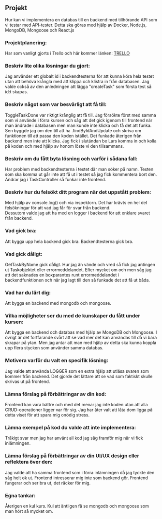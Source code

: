 ## Projekt

Hur kan vi implementera en databas till en backend med tillhörande API som vi testar med API-tester. Detta ska göras med
hjälp av Docker, Node.js, MongoDB, Mongoose och React.js

### Projektplanering:

Har som vanligt gjorts i Trello och här kommer
länken: [TRELLO](https://trello.com/invite/b/kpCDxOoB/59a8df1f9d8069a3ba2300ff373705ec/datalagring "Trello")

### Beskriv lite olika lösningar du gjort:

Jag använder ett globalt id i backendtesterna för att kunna köra hela testet utan att behöva krångla med att klippa och
klistra in från databasen. Jag valde också av den anledningen att lägga "createTask" som första test så id:t skapas.

### Beskriv något som var besvärligt att få till:

ToggleTaskDone var riktigt krånglig att få till. Jag försökte först med samma som vi använde i förra kursen och såg att
det gick igenom till frontend när man ändrade i databasen men man kunde inte klicka och få det att funka. Sen byggde jag
om den till att ha .findByIdAndUpdate och skriva om funktionen till att passa den koden istället. Det funkade återigen
från backend men inte att klicka. Jag fick i slutändan be Lars komma in och kolla på koden och med hjälp av honom löste
vi den tillsammans.

### Beskriv om du fått byta lösning och varför i sådana fall:

Har problem med backendtesterna i testet där man söker på namn. Testen som ska komma ut går inte att få ut i testet så
jag fick kommentera bort den. Ändrar jag i TaskController så funkar inte frontend.

### Beskriv hur du felsökt ditt program när det uppstått problem:

Med hjälp av console.log() och via inspektorn. Det har krävts en hel del felsökningar för att vad jag får för svar från
backend.  
Dessutom valde jag att ha med en logger i backend för att enklare svaret från backend.

### Vad gick bra:

Att bygga upp hela backend gick bra. Backendtesterna gick bra.

### Vad gick dåligt:

GetTaskByName gick dåligt. Hur jag än vände och vred så fick jag antingen ut Taskobjektet eller errormeddelandet. Efter
mycket om och men såg jag att det saknades en boxparantes runt errormeddelandet i backendfunktionen och när jag lagt
till den så funkade det att få ut båda.

### Vad har du lärt dig:

Att bygga en backend med mongodb och mongoose.

### Vilka möjligheter ser du med de kunskaper du fått under kursen:

Att bygga en backend och databas med hjälp av MongoDB och Mongoose. I övrigt är det fortfarande svårt att se vad mer det
kan användas till då vi bara skrapar på ytan. Men jag antar att man med hjälp av detta ska kunna koppla upp flera
stycken som använder samma databas.

### Motivera varför du valt en specifik lösning:

Jag valde att använda LOGGER som en extra hjälp att utläsa svaren som kommer från backend. Det gjorde det lättare att se
vad som faktiskt skulle skrivas ut på frontend.

### Lämna förslag på förbättringar av din kod:

Frontend kan vara bättre och med det menar jag inte koden utan att alla CRUD-operationer ligger var för sig. Jag har
åter valt att låta dom ligga på detta viset för att spara mig onödig stress.

### Lämna exempel på kod du valde att inte implementera:

Tråkigt svar men jag har använt all kod jag såg framför mig när vi fick inlämningen.

### Lämna förslag på förbättringar av din UI/UX design eller reflektera över den:

Jag valde att ha samma frontend som i förra inlämningen då jag tyckte den såg helt ok ut. Frontend intresserar mig inte
som backend gör. Frontend fungerar och ser bra ut, det räcker för mig.

### Egna tankar:

Återigen en kul kurs. Kul att äntligen få se mongodb och mongoose som man hört så mycket om.